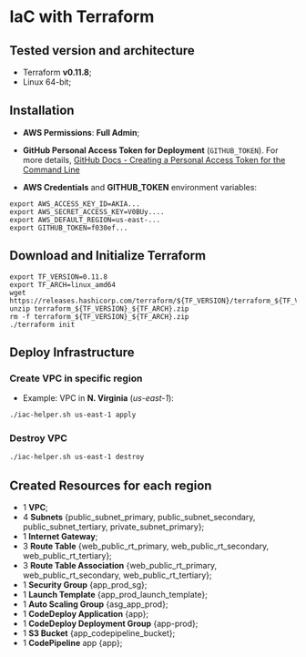 # IaC with Terraform

## Tested version and architecture

* Terraform **v0.11.8**;
* Linux 64-bit; 

## Installation

* **AWS Permissions**: **Full Admin**;
* **GitHub Personal Access Token for Deployment** (`GITHUB_TOKEN`). 
For more details, [GitHub Docs - Creating a Personal Access Token for the Command Line](https://help.github.com/articles/creating-a-personal-access-token-for-the-command-line/)

* **AWS Credentials** and **GITHUB_TOKEN** environment variables:

```
export AWS_ACCESS_KEY_ID=AKIA...
export AWS_SECRET_ACCESS_KEY=V0BUy....
export AWS_DEFAULT_REGION=us-east-...
export GITHUB_TOKEN=f030ef...
```

## Download and Initialize Terraform

```
export TF_VERSION=0.11.8
export TF_ARCH=linux_amd64
wget https://releases.hashicorp.com/terraform/${TF_VERSION}/terraform_${TF_VERSION}_${TF_ARCH}.zip
unzip terraform_${TF_VERSION}_${TF_ARCH}.zip
rm -f terraform_${TF_VERSION}_${TF_ARCH}.zip
./terraform init
```

## Deploy Infrastructure

### Create VPC in specific region

* Example: VPC in **N. Virginia** (*us-east-1*):

```sh
./iac-helper.sh us-east-1 apply
```

### Destroy VPC

```sh
./iac-helper.sh us-east-1 destroy
```

## Created Resources for each region

* 1 **VPC**;
* 4 **Subnets** {public_subnet_primary, public_subnet_secondary, public_subnet_tertiary, private_subnet_primary};
* 1 **Internet Gateway**;
* 3 **Route Table** {web_public_rt_primary, web_public_rt_secondary, web_public_rt_tertiary};
* 3 **Route Table Association** {web_public_rt_primary, web_public_rt_secondary, web_public_rt_tertiary};
* 1 **Security Group** {app_prod_sg};
* 1 **Launch Template** {app_prod_launch_template};
* 1 **Auto Scaling Group** {asg_app_prod};
* 1 **CodeDeploy Application** {app};
* 1 **CodeDeploy Deployment Group** {app-prod};
* 1 **S3 Bucket** {app_codepipeline_bucket};
* 1 **CodePipeline** app {app};